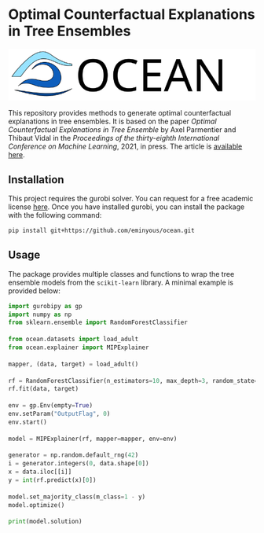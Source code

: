 # Optimal Counterfactual Explanations in Tree Ensembles

![Logo](logo.svg)

This repository provides methods to generate optimal counterfactual explanations in tree ensembles.
It is based on the paper *Optimal Counterfactual Explanations in Tree Ensemble* by Axel Parmentier and Thibaut Vidal in the *Proceedings of the thirty-eighth International Conference on Machine Learning*, 2021, in press. The article is [available here](http://proceedings.mlr.press/v139/parmentier21a/parmentier21a.pdf).

## Installation

This project requires the gurobi solver. You can request for a free academic license [here](https://www.gurobi.com/academia/academic-program-and-licenses/). Once you have installed gurobi, you can install the package with the following command:

```bash
pip install git+https://github.com/eminyous/ocean.git
```

## Usage

The package provides multiple classes and functions to wrap the tree ensemble models from the `scikit-learn` library. A minimal example is provided below:

```python
import gurobipy as gp
import numpy as np
from sklearn.ensemble import RandomForestClassifier

from ocean.datasets import load_adult
from ocean.explainer import MIPExplainer

mapper, (data, target) = load_adult()

rf = RandomForestClassifier(n_estimators=10, max_depth=3, random_state=42)
rf.fit(data, target)

env = gp.Env(empty=True)
env.setParam("OutputFlag", 0)
env.start()

model = MIPExplainer(rf, mapper=mapper, env=env)

generator = np.random.default_rng(42)
i = generator.integers(0, data.shape[0])
x = data.iloc[[i]]
y = int(rf.predict(x)[0])

model.set_majority_class(m_class=1 - y)
model.optimize()

print(model.solution)
```
